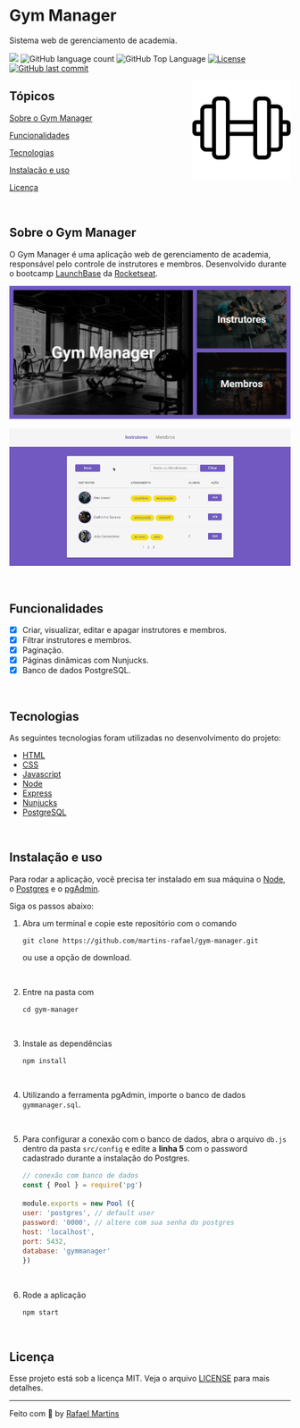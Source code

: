 # Gym Manager

<p>Sistema web de gerenciamento de academia.</p>

<p>
  <img src="https://img.shields.io/badge/made%20by-RAFAEL%20MARTINS-7159c1?style=flat-square">
  <img alt="GitHub language count" src="https://img.shields.io/github/languages/count/martins-rafael/gym-manager?color=7159c1&style=flat-square">
  <img alt="GitHub Top Language" src="https://img.shields.io/github/languages/top/martins-rafael/gym-manager?color=7159c1&style=flat-square">
  <a href="https://opensource.org/licenses/MIT">
    <img alt="License" src="https://img.shields.io/badge/license-MIT-7159c1?style=flat-square">
  </a>
  <a href="https://github.com/martins-rafael/gym-manager/commits/master">
    <img alt="GitHub last commit" src="https://img.shields.io/github/last-commit/martins-rafael/gym-manager?color=7159c1&style=flat-square">
  </a>
</p>

<img align="right" src=".github/dumbbell.png?raw=true" width="35%">

## Tópicos 

[Sobre o Gym Manager](#sobre-o-gym-manager)

[Funcionalidades](#funcionalidades)

[Tecnologias](#tecnologias)

[Instalação e uso](#instalação-e-uso)

[Licença](#licença)

<br>

## Sobre o Gym Manager

O Gym Manager é uma aplicação web de gerenciamento de academia, responsável pelo controle de instrutores e membros. Desenvolvido durante o bootcamp [LaunchBase](https://rocketseat.com.br/launchbase) da [Rocketseat](https://rocketseat.com.br/). 

<p align="center">
  <img src=".github/screenshot.png" alt="página principal">
</p>

<p align="center">
  <img src=".github/demo.gif" alt="demonstração">
</p>

<br>

## Funcionalidades

- [X] Criar, visualizar, editar e apagar instrutores e membros.
- [X] Filtrar instrutores e membros.
- [X] Paginação.
- [X] Páginas dinâmicas com Nunjucks.
- [X] Banco de dados PostgreSQL.

<br>

## Tecnologias

As seguintes tecnologias foram utilizadas no desenvolvimento do projeto:

- [HTML](https://devdocs.io/html/)
- [CSS](https://devdocs.io/css/)
- [Javascript](https://devdocs.io/javascript/)
- [Node](https://nodejs.org/en/)
- [Express](https://expressjs.com/)
- [Nunjucks](https://mozilla.github.io/nunjucks/)
- [PostgreSQL](https://www.postgresql.org/)

<br>

## Instalação e uso

Para rodar a aplicação, você precisa ter instalado em sua máquina o [Node](https://nodejs.org/en/), o [Postgres](https://www.postgresql.org/) e o [pgAdmin](https://www.pgadmin.org/).

Siga os passos abaixo:

1) Abra um terminal e copie este repositório com o comando
    ```
    git clone https://github.com/martins-rafael/gym-manager.git
    ```
    ou use a opção de download.
    
    <br>

2) Entre na pasta com 
    ```
    cd gym-manager
    ```
    
    <br>

3) Instale as dependências
    ```
    npm install
    ```
    
    <br>
    
4) Utilizando a ferramenta pgAdmin, importe o banco de dados ```gymmanager.sql```. 

<br>

5) Para configurar a conexão com o banco de dados, abra o arquivo ```db.js``` dentro da pasta ```src/config``` e edite a **linha 5** com o password cadastrado durante a instalação do Postgres.
    ```js
    // conexão com banco de dados
    const { Pool } = require('pg')

    module.exports = new Pool ({
    user: 'postgres', // default user
    password: '0000', // altere com sua senha do postgres
    host: 'localhost',
    port: 5432,
    database: 'gymmanager'
    })
    ```
    
    <br>

6) Rode a aplicação
    ```
    npm start
    ```

<br>

## Licença

Esse projeto está sob a licença MIT. Veja o arquivo [LICENSE](/LICENSE) para mais detalhes.

---

Feito com :purple_heart: by [Rafael Martins](https://github.com/martins-rafael)
